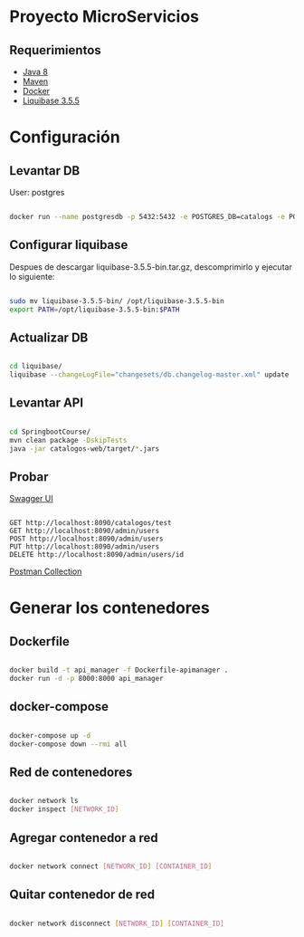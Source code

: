 # Proyecto MicroServicios

## Requerimientos

- [Java 8](https://www.oracle.com/technetwork/java/javase/downloads/jdk8-downloads-2133151.html)
- [Maven](https://maven.apache.org/download.cgi)
- [Docker](https://www.docker.com/get-started)
- [Liquibase 3.5.5](https://download.liquibase.org/download/?frm=n)

# Configuración

## Levantar DB

User: postgres

```bash

docker run --name postgresdb -p 5432:5432 -e POSTGRES_DB=catalogs -e POSTGRES_PASSWORD=postgres123 -d postgres

```

## Configurar liquibase

Despues de descargar liquibase-3.5.5-bin.tar.gz, descomprimirlo y ejecutar lo siguiente:

```bash

sudo mv liquibase-3.5.5-bin/ /opt/liquibase-3.5.5-bin
export PATH=/opt/liquibase-3.5.5-bin:$PATH

```

## Actualizar DB

```bash

cd liquibase/
liquibase --changeLogFile="changesets/db.changelog-master.xml" update

```

## Levantar API

```bash

cd SpringbootCourse/
mvn clean package -DskipTests
java -jar catalogos-web/target/*.jars

```
## Probar 

[Swagger UI](http://localhost:8090/swagger-ui.html)
  
```http

GET http://localhost:8090/catalogos/test
GET http://localhost:8090/admin/users
POST http://localhost:8090/admin/users
PUT http://localhost:8090/admin/users
DELETE http://localhost:8090/admin/users/id

```

[Postman Collection](https://www.getpostman.com/collections/ffc69f49936c30c2c9e7)


# Generar los contenedores

## Dockerfile

```bash 

docker build -t api_manager -f Dockerfile-apimanager .
docker run -d -p 8000:8000 api_manager

```

## docker-compose

```bash 

docker-compose up -d
docker-compose down --rmi all      

```

## Red de contenedores 

```bash 

docker network ls 
docker inspect [NETWORK_ID]

```

## Agregar contenedor a red

```bash 

docker network connect [NETWORK_ID] [CONTAINER_ID]

```

## Quitar contenedor de red

```bash 

docker network disconnect [NETWORK_ID] [CONTAINER_ID]

```